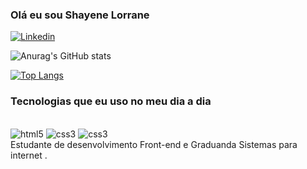 ### Olá eu sou Shayene Lorrane

[![Linkedin](https://img.shields.io/badge/LinkedIn-0077B5?style=for-the-badge&logo=linkedin&logoColor=white)](https://www.linkedin.com/in/shayene-lorrane/)


![Anurag's GitHub stats](https://github-readme-stats.vercel.app/api?username=shaylcm&show_icons=true&theme=radical)

[![Top Langs](https://github-readme-stats.vercel.app/api/top-langs/?username=shaylcm&layout=compact)](https://github.com/shaylcm)


### Tecnologias que eu uso no meu dia a dia 

<div style ="display:inline-block"><br>

<img  alt="html5" src= "https://img.shields.io/badge/HTML5-E34F26?style=for-the-badge&logo=html5&logoColor=white"/>
<img  alt="css3" src= "https://img.shields.io/badge/CSS3-1572B6?style=for-the-badge&logo=css3&logoColor=white"/>
<img  alt="css3" src= "https://img.shields.io/badge/JavaScript-F7DF1E?style=for-the-badge&logo=javascript&logoColor=black"/>


</div>

<br>
Estudante de desenvolvimento Front-end e Graduanda Sistemas para internet .


